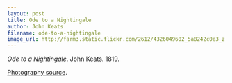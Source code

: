```yaml
---
layout: post
title: Ode to a Nightingale
author: John Keats
filename: ode-to-a-nightingale
image_url: http://farm3.static.flickr.com/2612/4326049602_5a8242c0e3_z.jpg?zz=1
---
```


_Ode to a Nightingale_.  John Keats.  1819.

[Photography source](http://www.flickr.com/photos/djt23/4326049602/).
